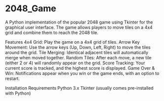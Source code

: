 # 2048_Game
A Python implementation of the popular 2048 game using Tkinter for the graphical user interface. The game allows players to move tiles on a 4x4 grid and combine them to reach the 2048 tile.


Features
4x4 Grid: Play the game on a 4x4 grid of tiles.
Arrow Key Movement: Use the arrow keys (Up, Down, Left, Right) to move the tiles around the grid.
Tile Merging: Identical adjacent tiles will automatically merge when moved together.
Random Tiles: After each move, a new tile (either 2 or 4) will randomly appear on the grid.
Score Tracking: Your current score is tracked, and the highest score is displayed.
Game Over & Win: Notifications appear when you win or the game ends, with an option to restart.

Installation
Requirements
Python 3.x
Tkinter (usually comes pre-installed with Python)
